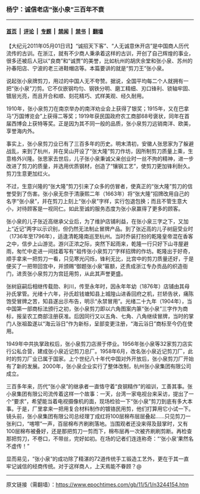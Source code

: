 ### 杨宁：诚信老店“张小泉”三百年不衰

---

#### [首页](../../../..?n3244154) &nbsp;|&nbsp; [评论](../../../../../epoch-comment?n3244154) &nbsp;|&nbsp; [专题](../../../../../epoch-special?n3244154) &nbsp;|&nbsp; [禁闻](../../../../../epoch-news?n3244154) &nbsp;|&nbsp; [禁书](../../../../../books?n3244154) &nbsp;|&nbsp; [翻墙](https://github.com/gfw-breaker/nogfw/blob/master/README.md?n3244154)


<div class="post_content" id="artbody" itemprop="articleBody">
 <!-- article content begin -->
 <p>
  【大纪元2011年05月01日讯】“诚招天下客”、“人无诚意休开店”是中国商人历代流传的古训。在浙江，就有不少商人秉承着这样的古训，开创了自己辉煌的事业，很多还被后人冠以“良商”和“诚贾”的美誉，比如杭州的胡庆余堂和张小泉、苏州的孙春阳店、宁波的老三进鞋帽店等。本篇要讲的就是“剪刀王”张小泉。
 </p>
 <p>
  说起张小泉牌剪刀，用过的中国人无不夸赞。据说，全国平均每二个人就拥有一把“张小泉”刀剪。它不仅嵌钢均匀、钢铁分明、磨工精细、刃口锋利、锁轴牢固、镀层光亮，而且开合和顺、刻花精巧、式样美观、经久耐用。
 </p>
 <p>
  1910年，张小泉剪刀在南京举办的南洋劝业会上获得了银奖；1915年，又在巴拿马“万国博览会”上获得二等奖；1919年获民国政府农工商部68号褒状，同年在首届西博会上获特等奖。正是因为其不同一般的品质，张小泉剪刀远销南洋、欧美，享誉海内外。
 </p>
 <p>
  事实上，张小泉剪刀业已有了三百多年的历史。明末清初，安徽人张思家为了躲避战乱，来到了杭州，并在吴山开设了“张大隆”剪刀作坊，因所制剪刀质量上乘，生意格外兴隆。张思家去世后，儿子张小泉秉诚父亲创业时一丝不拘的精神，进一步改进了剪刀的质量，并选用优质钢材，创造了“镶钢工艺”，使剪刀更加锋利耐久。剪刀生意更加红火。
 </p>
 <p>
  不过，生意兴隆的“张大隆”剪刀引来了众多的仿冒者，使真正的“张大隆”剪刀的信誉受到了伤害。张小泉无奈于清康熙二年（1663年）将“张大隆”招牌改用自己的名字“张小泉”，并在剪刀上刻上“张小泉”字样，实行包退包换；而且不管生意大小，对待顾客是一视同仁。如此至诚的服务态度为张小泉赢得了更多的顾客。
 </p>
 <p>
  张小泉的儿子张近高继承父业后，为了维护店铺利益，在张小泉三字之下，又加上“近记”两字以示识别，但仍然无法制止冒牌产品。到了张近高的儿子树庭受业时（1736年至1796年），适逢清乾隆南巡至杭州。当时乔装打扮的乾隆皇帝混在香客之中，信步上山游览。游兴正浓之际，突然下起雨来，乾隆一行只好下山寻屋避雨，匆忙中走进一间挂着写有“祖传张小泉剪刀”字样招牌的作坊。乾隆出于好奇，顺手拿来一把剪刀一看，只见寒光闪烁，锋利无比，比宫中的剪刀质量还好，于是便买了一把带回宫中，并颁赐“御题张小泉”匾额，还责成浙江专办贡品的织造衙门，进贡张小泉剪刀为宫廷用剪，从此其声誉更盛。
 </p>
 <p>
  张树庭嗣后相继传载勋、利川，传至永年时，因永年年幼（1876年）店铺由其母孙氏掌管。光绪十六年，孙氏趁钱塘知县上城隍山进香回府之机，拦轿告状，痛陈饱受冒牌之苦，知县遂出示布告，明示“永禁冒用”。光绪二十九年（1904年），当中国第一部商标法颁行之初，张小泉剪刀即以六角图案内篆“张小泉”三字作为商标，报呈农工商部注册获准。后因同行又以五角、七角、八角继续冒牌，当时的掌门人张祖盈遂以“海云浴日”作为新标，呈部变更注册，“海云浴日”商标至今仍在使用。
 </p>
 <p>
  1949年中共执掌政权后，张小泉剪刀店濒于停业。1956年张小泉等32家剪刀店实行公私合营，建成张小泉近记剪刀总厂。1958年6月，改名张小泉近记剪刀厂，此时的剪刀厂业已属于国家。上个世纪八十年代中国对外开放后，张小泉剪刀厂开始有了新的发展。2000年，张小泉企业实行了整体改制，杭州张小泉集团有限公司成立。
 </p>
 <p>
  三百多年来，历代“张小泉”的继承者一直恪守着“良钢精作”的祖训，工善其事。张小泉集团有限公司流传着这样一个故事：一天，台湾一家电视台来采访，提出了一个“要求”，希望能当着电视摄像机的面，现场检验一下“张小泉”剪刀到底有多大本事。于是，厂里拿来一把用复合材料制作的镀铬民用剪，他们打算用它小试一下。镜头前，张小泉集团有限公司总经理丁成红将100层棉布层层叠起……只见剪刀一张利口，“喀嚓”一声，百层棉布齐刷刷落地。当围观者还没来得及鼓掌时，又有100层棉布被叠好，还是那把剪刀一剪而下，棉布层再一次被齐刷刷剪断。再检查那把剪刀，不卷口，不带丝，完好如初。在场的记者们连连称奇：“‘张小泉’果然名不虚传！”
 </p>
 <p>
  显而易见，“张小泉”的成功除了精湛的72道传统手工锻造工艺外，更在于其一直牢记诚信的经商传统。对于这样商人，上天焉能不眷顾？@
 </p>
 <!-- article content end -->
 <div id="below_article_ad">
 </div>
</div>


---

原文链接（需翻墙）：https://www.epochtimes.com/gb/11/5/1/n3244154.htm